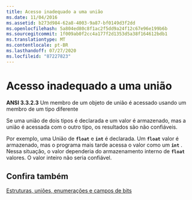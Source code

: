 ```yaml
---
title: Acesso inadequado a uma união
ms.date: 11/04/2016
ms.assetid: b273d984-62a8-4003-9a87-bf0149d3f2dd
ms.openlocfilehash: 5a804ed80c8f1ac2f5dd9a24f12c67e96e199b6b
ms.sourcegitcommit: 1f009ab0f2cc4a177f2d1353d5a38f164612bdb1
ms.translationtype: MT
ms.contentlocale: pt-BR
ms.lasthandoff: 07/27/2020
ms.locfileid: "87227823"
---
```

# <a name="improper-access-to-a-union"></a>Acesso inadequado a uma união

**ANSI 3.3.2.3** Um membro de um objeto de união é acessado usando um membro de um tipo diferente

Se uma união de dois tipos é declarada e um valor é armazenado, mas a união é acessada com o outro tipo, os resultados são não confiáveis.

Por exemplo, uma União de **`float`** e **`int`** é declarada. Um **`float`** valor é armazenado, mas o programa mais tarde acessa o valor como um **`int`** . Nessa situação, o valor dependeria do armazenamento interno de **`float`** valores. O valor inteiro não seria confiável.

## <a name="see-also"></a>Confira também

[Estruturas, uniões, enumerações e campos de bits](../c-language/structures-unions-enumerations-and-bit-fields.md)
